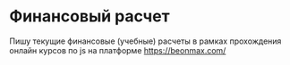 # Финансовый расчет

Пишу текущие финансовые (учебные) расчеты в рамках прохождения онлайн курсов по js на платформе https://beonmax.com/
